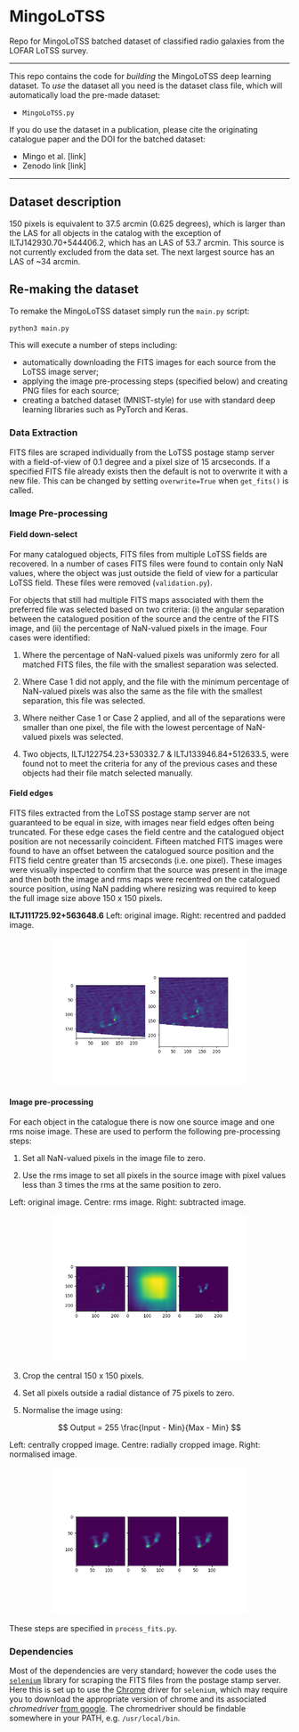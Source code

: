 # MingoLoTSS
Repo for MingoLoTSS batched dataset of classified radio galaxies from the LOFAR LoTSS survey.

---

This repo contains the code for *building* the MingoLoTSS deep learning dataset. To *use* the dataset all you need is the dataset class file, which will automatically load the pre-made dataset:

* `MingoLoTSS.py`

If you do use the dataset in a publication, please cite the originating catalogue paper and the DOI for the batched dataset:

* Mingo et al. [link]
* Zenodo link [link]

---

## Dataset description


150 pixels is equivalent to 37.5 arcmin (0.625 degrees), which is larger than the LAS for all objects in the catalog with the exception of ILTJ142930.70+544406.2, which has an LAS of 53.7 arcmin. This source is not currently excluded from the data set. The next largest source has an LAS of ~34 arcmin.


## Re-making the dataset

To remake the MingoLoTSS dataset simply run the `main.py` script:

```python
python3 main.py
```

This will execute a number of steps including: 

 - automatically downloading the FITS images for each source from the LoTSS image server;
 - applying the image pre-processing steps (specified below) and creating PNG files for each source;
 - creating a batched dataset (MNIST-style) for use with standard deep learning libraries such as PyTorch and Keras.

### Data Extraction

FITS files are scraped individually from the LoTSS postage stamp server with a field-of-view of 0.1 degree and a pixel size of 15 arcseconds. If a specified FITS file already exists then the default is not to overwrite it with a new file. This can be changed by setting `overwrite=True` when `get_fits()` is called.


### Image Pre-processing

#### Field down-select

For many catalogued objects, FITS files from multiple LoTSS fields are recovered. In a number of cases FITS files were found to contain only NaN values, where the object was just outside the field of view for a particular LoTSS field. These files were removed (`validation.py`). 

For objects that still had multiple FITS maps associated with them the preferred file was selected based on two criteria: (i) the angular separation between the catalogued position of the source and the centre of the FITS image, and (ii) the percentage of NaN-valued pixels in the image. Four cases were identified:

1. Where the percentage of NaN-valued pixels was uniformly zero for all matched FITS files, the file with the smallest separation was selected.

2. Where Case 1 did not apply, and the file with the minimum percentage of NaN-valued pixels was also the same as the file with the smallest separation, this file was selected.

3. Where neither Case 1 or Case 2 applied, and all of the separations were smaller than one pixel, the file with the lowest percentage of NaN-valued pixels was selected.

4. Two objects, ILTJ122754.23+530332.7 & ILTJ133946.84+512633.5, were found not to meet the criteria for any of the previous cases and these objects had their file match selected manually.

#### Field edges

FITS files extracted from the LoTSS postage stamp server are not guaranteed to be equal in size, with images near field edges often being truncated. For these edge cases the field centre and the catalogued object position are not necessarily coincident. Fifteen matched FITS images were found to have an offset between the catalogued source position and the FITS field centre greater than 15 arcseconds (i.e. one pixel). These images were visually inspected to confirm that the source was present in the image and then both the image and rms maps were recentred on the catalogued source position, using NaN padding where resizing was required to keep the full image size above 150 x 150 pixels.


**ILTJ111725.92+563648.6** Left: original image. Right: recentred and padded image.
<p align="center" width="100%">
    <img width="70%" src="https://github.com/as595/MingoLoTSS/blob/main/images/recentre.png">
</p>


#### Image pre-processing

For each object in the catalogue there is now one source image and one rms noise image. These are used to perform the following pre-processing steps:

1. Set all NaN-valued pixels in the image file to zero.

2. Use the rms image to set all pixels in the source image with pixel values less than 3 times the rms at the same position to zero.

Left: original image. Centre: rms image. Right: subtracted image.
<p align="center" width="100%">
    <img width="70%" src="https://github.com/as595/MingoLoTSS/blob/main/images/subtracted.png"> 
</p>

3. Crop the central 150 x 150 pixels.

4. Set all pixels outside a radial distance of 75 pixels to zero.

5. Normalise the image using:

$$
Output = 255 \frac{Input - Min}{Max - Min}
$$

Left: centrally cropped image. Centre: radially cropped image. Right: normalised image.
<p align="center" width="100%">
    <img width="70%" src="https://github.com/as595/MingoLoTSS/blob/main/images/masked.png"> 
</p>

These steps are specified in `process_fits.py`.

### Dependencies

Most of the dependencies are very standard; however the code uses the [`selenium`](https://selenium-python.readthedocs.io) library for scraping the FITS files from the postage stamp server. Here this is set up to use the [Chrome](https://www.google.com/chrome/) driver for `selenium`, which may require you to download the appropriate version of chrome and its associated *chromedriver* [from google](https://googlechromelabs.github.io/chrome-for-testing/). The chromedriver should be findable somewhere in your PATH, e.g. `/usr/local/bin`.
